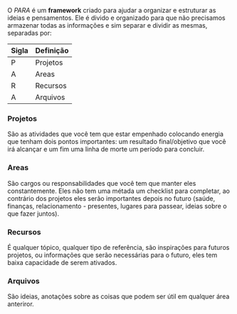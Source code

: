 O *PARA* é um **framework** criado para ajudar a organizar e estruturar as ideias e pensamentos. Ele é divido e organizado para que não precisamos armazenar todas as informações e sim separar e dividir as mesmas, separadas por:

| Sigla | Definição |
| --- | --- |
| P | Projetos |
| A | Areas |
| R | Recursos |
| A | Arquivos |

### Projetos
São as atividades que você tem que estar empenhado colocando energia que tenham dois pontos importantes: um resultado final/objetivo que você irá alcançar e um fim uma linha de morte um período para concluir.

### Areas
São cargos ou responsabilidades que você tem que manter eles constantemente. Eles não tem uma métada um checklist para completar, ao contrário dos projetos eles serão importantes depois no futuro (saúde, finanças, relacionamento - presentes, lugares para passear, ideias sobre o que fazer juntos).

### Recursos
É qualquer tópico, qualquer tipo de referência, são inspirações para futuros projetos, ou informações que serão necessárias para o futuro, eles tem baixa capacidade de serem ativados.

### Arquivos
São ideias, anotações sobre as coisas que podem ser útil em qualquer área anteriror.